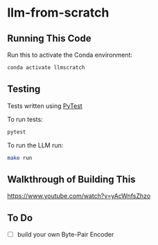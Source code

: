 # llm-from-scratch

## Running This Code

Run this to activate the Conda environment:

```bash 
conda activate llmscratch
```

## Testing 

Tests written using [PyTest](https://docs.pytest.org/en/stable/index.html)

To run tests:

```bash
pytest
```

To run the LLM run:

```bash
make run
```

## Walkthrough of Building This

https://www.youtube.com/watch?v=yAcWnfsZhzo

## To Do 
- [ ] build your own Byte-Pair Encoder
